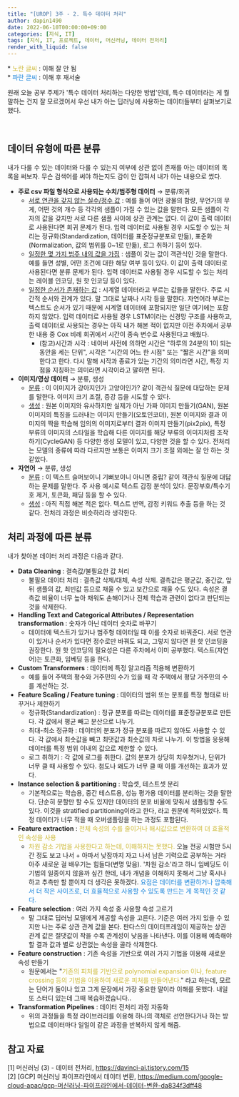 ```yaml
---
title: "[UROP] 3주 - 2. 특수 데이터 처리"
author: dapin1490
date: 2022-06-10T00:00:00+09:00
categories: [지식, IT]
tags: [지식, IT, 프로젝트, 데이터, 머신러닝, 데이터 전처리]
render_with_liquid: false
---
```


<style>
	.x-understand { color: #ccb833; }
	.understand { color: #1380da; }
	.tab { white-space: pre; }
    .underline { text-decoration: underline; }
    figure { text-align: center; }
</style>

&#42; <span class="x-understand">노란 글씨</span> : 이해 잘 안 됨  
&#42; <span class="understand">파란 글씨</span> : 이해 후 재서술  
  
원래 오늘 공부 주제가 '특수 데이터 처리하는 다양한 방법'인데, 특수 데이터라는 게 뭘 말하는 건지 잘 모르겠어서 우선 내가 아는 딥러닝에 사용하는 데이터들부터 살펴보기로 했다.  

<br>

## 데이터 유형에 따른 분류
내가 다룰 수 있는 데이터와 다룰 수 있는지 여부에 상관 없이 존재를 아는 데이터의 목록을 써보자. 무슨 검색어를 써야 하는지도 감이 안 잡혀서 내가 아는 내용으로 썼다.  
  
- **주로 csv 파일 형식으로 사용되는 수치/범주형 데이터** → 분류/회귀  
    - <span class="underline">서로 연관을 갖지 않는 실수/정수 값</span> : 예를 들어 어떤 광물의 함량, 무언가의 무게, 어떤 것의 개수 등 각각의 샘플이 가질 수 있는 값을 말한다. 모든 샘플이 각자의 값을 갖지만 서로 다른 샘플 사이에 상관 관계는 없다. 이 값이 출력 데이터로 사용된다면 회귀 문제가 된다. 입력 데이터로 사용될 경우 시도할 수 있는 처리는 정규화(Standardization, 데이터를 표준정규분포로 만듦), 표준화(Normalization, 값의 범위를 0~1로 만듦), 로그 취하기 등이 있다.
    - <span class="underline">일정한 몇 가지 범주 내의 값을 가짐</span> : 샘플이 갖는 값이 객관식인 것을 말한다. 예를 들면 성별, 어떤 조건에 대한 해당 여부 등이 있다. 이 값이 출력 데이터로 사용된다면 분류 문제가 된다. 입력 데이터로 사용될 경우 시도할 수 있는 처리는 레이블 인코딩, 원 핫 인코딩 등이 있다.
    - <span class="underline">일정한 순서가 존재하는 값</span> : 시계열 데이터라고 부르는 값들을 말한다. 주로 시간적 순서와 관계가 있다. 말 그대로 날짜나 시각 등을 말한다. 자연어라 부르는 텍스트도 순서가 있기 때문에 시계열 데이터에 포함되지만 일단 여기에는 포함하지 않았다. 입력 데이터로 사용될 경우 LSTM이라는 신경망 구조를 사용하고, 출력 데이터로 사용되는 경우는 아직 내가 해본 적이 없지만 이전 주차에서 공부한 내용 중 Cox 비례 회귀에서 시간이 종속 변수로 사용된다고 배웠다.
        - (참고)시간과 시각 : 네이버 사전에 의하면 시간은 "하루의 24분의 1이 되는 동안을 세는 단위", 시각은 "시간의 어느 한 시점" 또는 "짧은 시간"을 의미한다고 한다. 다시 말해 시작과 종료가 있는 기간의 의미라면 시간, 특정 지점을 지칭하는 의미라면 시각이라고 말하면 된다.
- **이미지/영상 데이터** → 분류, 생성
    - <span class="underline">분류</span> : 이 이미지가 강아지인가 고양이인가? 같이 객관식 질문에 대답하는 문제를 말한다. 이미지 크기 조절, 증강 등을 시도할 수 있다.
    - <span class="underline">생성</span> : 원본 이미지와 유사하지만 실제가 아닌 가짜 이미지 만들기(GAN), 원본 이미지의 특징을 드러내는 이미지 만들기(오토인코더), 원본 이미지와 결과 이미지의 짝을 학습해 임의의 이미지로부터 결과 이미지 만들기(pix2pix), 특정 부류의 이미지의 스타일을 학습해 다른 이미지를 해당 부류의 이미지처럼 조작하기(CycleGAN) 등 다양한 생성 모델이 있고, 다양한 것을 할 수 있다. 전처리는 모델의 종류에 따라 다르지만 보통은 이미지 크기 조절 외에는 잘 안 하는 것 같았다.
- **자연어** → 분류, 생성
    - <span class="underline">분류</span> : 이 텍스트 슬퍼보이니 기뻐보이니 아니면 중립? 같이 객관식 질문에 대답하는 문제를 말한다. 주 사용 예시로 텍스트 감정 분석이 있다. 문장부호/특수기호 제거, 토큰화, 패딩 등을 할 수 있다.
    - <span class="underline">생성</span> : 아직 직접 해본 적은 없다. 텍스트 번역, 감정 키워드 추출 등을 하는 것 같다. 전처리 과정은 비슷하리라 생각한다.
  
## 처리 과정에 따른 분류
내가 찾아본 데이터 처리 과정은 다음과 같다.  
  
- **Data Cleaning** : 결측값/불필요한 값 처리
    - 불필요 데이터 처리 : 결측값 삭제/대체, 속성 삭제. 결측값은 평균값, 중간값, 앞뒤 샘플의 값, 최빈값 등으로 채울 수 있고 보간으로 채울 수도 있다. 속성은 결측값 비율이 너무 높아 채워도 손해이거나 전체 학습과 관련이 없다고 판단되는 것을 삭제한다.
- **Handling Text and Categorical Attributes / Representation transformation** : 숫자가 아닌 데이터 숫자로 바꾸기
    - 데이터에 텍스트가 있거나 범주형 데이터일 때 이를 숫자로 바꿔준다. 서로 연관이 있거나 순서가 있다면 정수로만 바꿔도 되고, 그렇지 않다면 원 핫 인코딩을 권장한다. 원 핫 인코딩의 필요성은 다른 주차에서 이미 공부했다. 텍스트(자연어)는 토큰화, 임베딩 등을 한다.
- **Custom Transformers** : 데이터에 특정 알고리즘 적용해 변환하기
    - 예를 들어 주택의 평수와 거주민의 수가 있을 때 각 주택에서 평당 거주민의 수를 계산하는 것.
- **Feature Scaling / Feature tuning** : 데이터의 범위 또는 분포를 특정 형태로 바꾸거나 제한하기
    - 정규화(Standardization) : 정규 분포를 따르는 데이터를 표준정규분포로 만든다. 각 값에서 평균 빼고 분산으로 나누기.
    - 최대-최소 정규화 : 데이터의 분포가 정규 분포를 따르지 않아도 사용할 수 있다. 각 값에서 최솟값을 빼고 최댓값과 최솟값의 차로 나누기. 이 방법을 응용해 데이터를 특정 범위 이내의 값으로 제한할 수 있다.
    - 로그 취하기 : 각 값에 로그를 취한다. 값의 분포가 상당히 치우쳤거나, 단위가 너무 클 때 사용할 수 있다. 첨도나 왜도가 너무 클 때 이를 개선하는 효과가 있다.
- **Instance selection & partitioning** : 학습셋, 테스트셋 분리
    - 기본적으로는 학습용, 중간 테스트용, 성능 평가용 데이터를 분리하는 것을 말한다. 단순히 분할만 할 수도 있지만 데이터의 분포 비율에 맞춰서 샘플링할 수도 있다. 이것을 stratified partitioning이라고 한다, 라고 원문에 적혀있었다. 특정 데이터가 너무 적을 때 오버샘플링을 하는 과정도 포함된다.
- **Feature extraction** : <span class="x-understand">전체 속성의 수를 줄이거나 해시값으로 변환하여 더 효율적인 속성을 사용</span>
    - <span class="x-understand">차원 감소 기법을 사용한다고 하는데, 이해하지는 못했다.</span> 오늘 전공 시험만 5시간 정도 보고 나서 + 아파서 낮잠까지 자고 나서 남은 기력으로 공부하는 거라 아주 새로운 걸 배우기는 힘들다(변명 맞음). '차원 감소'라고 하니 임베딩도 이 기법의 일종이지 않을까 싶긴 한데, 내가 개념을 이해하지 못해서 그냥 혹시나 하고 추측만 할 뿐이지 더 생각은 못하겠다. <span class="understand">요점은 데이터를 변환하거나 압축해서 더 작은 사이즈로, 더 효율적으로 사용할 수 있도록 만드는 게 목적인 것 같다.</span>
- **Feature selection** : 여러 가지 속성 중 사용할 속성 고르기
    - 말 그대로 딥러닝 모델에게 제공할 속성을 고른다. 기준은 여러 가지 있을 수 있지만 나는 주로 상관 관계 값을 본다. 판다스의 데이터프레임이 제공하는 상관 관계 값은 절댓값이 작을 수록 관계성이 낮음을 나타낸다. 이를 이용해 예측해야 할 결과 값과 별로 상관없는 속성을 골라 삭제한다.
- **Feature construction** : 기존 속성을 기반으로 여러 가지 기법을 이용해 새로운 속성 만들기
    - 원문에서는 "<span class="x-understand">기존의 피처를 기반으로 polynomial expansion 이나, feature crossing 등의 기법을 이용하여 새로운 피처를 만들어낸다.</span>" 라고 하는데, 모르는 단어가 둘이나 있고 그게 문장에서 가장 중요한 말이라 이해를 못했다. 내일 또 스터디 있는데 그때 복습하겠습니다..
- **Transformation Pipelines** : 데이터 전처리 과정 자동화
    - 위의 과정들을 특정 라이브러리를 이용해 하나의 객체로 선언한다거나 하는 방법으로 데이터마다 일일이 같은 과정을 반복하지 않게 해줌.

## 참고 자료
[1] 머신러닝 (3) - 데이터 전처리, <a href="https://davinci-ai.tistory.com/15" target="_blank">https://davinci-ai.tistory.com/15</a>  
[2] [GCP] 머신러닝 파이프라인에서 데이터 변환, <a href="https://medium.com/google-cloud-apac/gcp-%EB%A8%B8%EC%8B%A0%EB%9F%AC%EB%8B%9D-%ED%8C%8C%EC%9D%B4%ED%94%84%EB%9D%BC%EC%9D%B8%EC%97%90%EC%84%9C-%EB%8D%B0%EC%9D%B4%ED%84%B0-%EB%B3%80%ED%99%98-da834f3dff48" target="_blank">https://medium.com/google-cloud-apac/gcp-머신러닝-파이프라인에서-데이터-변환-da834f3dff48</a>  


<!--
<span class="x-understand"></span>
<span class="understand"></span>
<span class="tab"></span>
<span class="underline"></span>

[<a id="" href="">1</a>] #####
[<a id="" href="" title="">2</a>] #####, <a href="#" target="_blank">#</a>
<sup><a id="" href="" target="_blank" title=""></a></sup>
-->